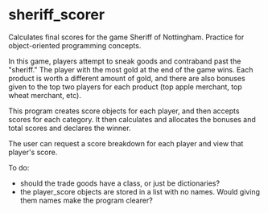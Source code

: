 # sheriff_scorer
Calculates final scores for the game Sheriff of Nottingham. Practice for object-oriented programming concepts.

In this game, players attempt to sneak goods and contraband past the "sheriff." The player with the most
gold at the end of the game wins. Each product is worth a different amount of gold, and there are also bonuses given to the top two players for each product (top apple merchant, top wheat merchant, etc).

This program creates score objects for each player, and then accepts scores for each category. It then calculates and allocates the bonuses and total scores and declares the winner.

The user can request a score breakdown for each player and view that player's score.

To do: 
* should the trade goods have a class, or just be dictionaries?
* the player_score objects are stored in a list with no names. Would giving them names make the program clearer?
